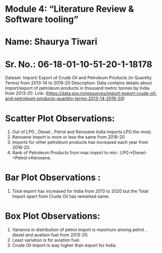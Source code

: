 # Module 4: “Literature Review & Software tooling”
# Name: Shaurya Tiwari
# Sr. No.: 06-18-01-10-51-20-1-18178


Dataset: Import/ Export of Crude Oil and Petroleum Products (in Quantity Terms) from 2013-14 to 2019-20
Description: Data contains details about import/export of petroleum products in thousand metric tonnes by India from 2013-20.
Link: (https://data.gov.in/resources/import-export-crude-oil-and-petroleum-products-quantity-terms-2013-14-2019-20)


# Scatter  Plot Observations:
1. Out of LPG , Diesel , Petrol and Kerosene India Imports LPG the most.
2. Kerosene Import is more or less the same from 2016-20 
3. Imports for other petroleum products has increased each year from 2016-20.
4. Rank of Petroleum Products from max import to min : LPG->Diesel->Petrol->Kerosene.

# Bar Plot Observations :
1. Total export has increased for India from 2013 to 2020 but the Total Import apart from Crude Oil has remained same.


# Box Plot Observations:
1. Variance in distribution of petrol import  is maximum among petrol , diesel and avaition fuel from 2013-20.
2. Least variation is for aviation fuel.
3. Crude Oil Import is way higher than export for India.

